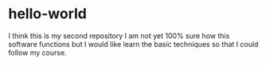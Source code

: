 # hello-world
I think this is my second repository
I am not yet 100% sure how this software functions but I would like learn the basic techniques so that I could follow my course.
